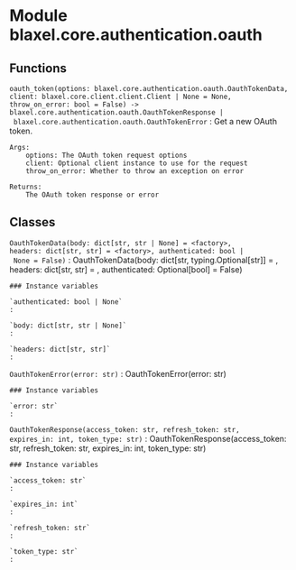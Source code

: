 Module blaxel.core.authentication.oauth
=======================================

Functions
---------

`oauth_token(options: blaxel.core.authentication.oauth.OauthTokenData, client: blaxel.core.client.client.Client | None = None, throw_on_error: bool = False) ‑> blaxel.core.authentication.oauth.OauthTokenResponse | blaxel.core.authentication.oauth.OauthTokenError`
:   Get a new OAuth token.
    
    Args:
        options: The OAuth token request options
        client: Optional client instance to use for the request
        throw_on_error: Whether to throw an exception on error
    
    Returns:
        The OAuth token response or error

Classes
-------

`OauthTokenData(body: dict[str, str | None] = <factory>, headers: dict[str, str] = <factory>, authenticated: bool | None = False)`
:   OauthTokenData(body: dict[str, typing.Optional[str]] = <factory>, headers: dict[str, str] = <factory>, authenticated: Optional[bool] = False)

    ### Instance variables

    `authenticated: bool | None`
    :

    `body: dict[str, str | None]`
    :

    `headers: dict[str, str]`
    :

`OauthTokenError(error: str)`
:   OauthTokenError(error: str)

    ### Instance variables

    `error: str`
    :

`OauthTokenResponse(access_token: str, refresh_token: str, expires_in: int, token_type: str)`
:   OauthTokenResponse(access_token: str, refresh_token: str, expires_in: int, token_type: str)

    ### Instance variables

    `access_token: str`
    :

    `expires_in: int`
    :

    `refresh_token: str`
    :

    `token_type: str`
    :